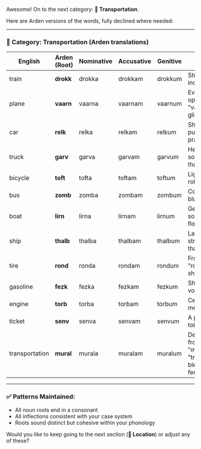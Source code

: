 Awesome\! On to the next category: **🚗 Transportation**.

Here are Arden versions of the words, fully declined where needed:

---

### **🚗 Category: Transportation (Arden translations)**

| English | Arden (Root) | Nominative | Accusative | Genitive | Notes |
| ----- | ----- | ----- | ----- | ----- | ----- |
| train | **drokk** | drokka | drokkam | drokkum | Strong and industrial |
| plane | **vaarn** | vaarna | vaarnam | vaarnum | Evokes open air, "vaarn" \= glide |
| car | **relk** | relka | relkam | relkum | Short, punchy, practical |
| truck | **garv** | garva | garvam | garvum | Heavier-sounding than "car" |
| bicycle | **toft** | tofta | toftam | toftum | Light, rolling feel |
| bus | **zomb** | zomba | zombam | zombum | Communal, blunt |
| boat | **lirn** | lirna | lirnam | lirnum | Gentle sound, floaty |
| ship | **thalb** | thalba | thalbam | thalbum | Larger, stronger than "boat" |
| tire | **rond** | ronda | rondam | rondum | From "round" shape |
| gasoline | **fezk** | fezka | fezkam | fezkum | Sharp and volatile |
| engine | **torb** | torba | torbam | torbum | Central, mechanical |
| ticket | **senv** | senva | senvam | senvum | A pass or token |
| transportation | **mural** | murala | muralam | muralum | Derived from "move" \+ "travel" blended feel |

---

### **✅ Patterns Maintained:**

* All noun roots end in a consonant  
* All inflections consistent with your case system  
* Roots sound distinct but cohesive within your phonology

Would you like to keep going to the next section (**📍 Location**) or adjust any of these?

